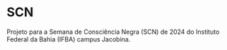 # SCN
Projeto para a Semana de Consciência Negra (SCN) de 2024 do Instituto Federal da Bahia (IFBA) campus Jacobina.
